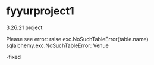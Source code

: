 # fyyurproject1
3.26.21 project


Please see error:
    raise exc.NoSuchTableError(table.name)
sqlalchemy.exc.NoSuchTableError: Venue

-fixed
